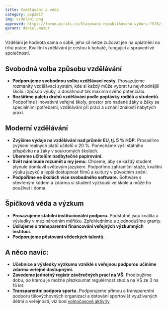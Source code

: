 ```yaml
---
title: Vzdělávání a věda
category: psp2017
img: vzdelani.png
approved: https://forum.pirati.cz/hlasovani-republikoveho-vyboru-f578/rv-35-2017-program-2017-vzdelavani-a-veda-r-h-1-k-t37117.html
garant: daniel.mazur
---
```


Vzdělání je hodnota sama o sobě, jeho cíl nelze zužovat jen na uplatnění na trhu
práce. Kvalitní vzdělávání je cestou k bohaté, fungující a spravedlivé společnosti.

## Svobodná volba způsobu vzdělávání

* **Podporujeme svobodnou volbu vzdělávací cesty.** Prosazujeme rozmanitý
vzdělávací systém, kde si každý může vybrat tu nejvhodnější školu i způsob
výuky, a dosáhnout tak maxima svého potenciálu.
* **Rozšíříme paletu druhů vzdělávání podle poptávky rodičů a studentů.**
Podpoříme i inovativní veřejné školy, prostor pro nadané žáky a žáky se
speciálními potřebami, vzdělávání při práci a uznání znalostí nabytých praxí.

## Moderní vzdělávání

* **Zvýšíme výdaje na vzdělávání nad průměr EU, tj. 5 % HDP.** Prosadíme
zvýšení reálných platů učitelů o 20 %. Ponecháme výši státního příspěvku na
žáky v soukromých školách.
* **Ubereme učitelům nadbytečné papírování.**
* **Svět nám bude rozumět a my jemu.** Chceme, aby se každý student plynule
domluvil světovým jazykem. Podpoříme zahraniční stáže, kvalitní výuku
jazyků a lepší dostupnost filmů a kultury v původním znění.
* **Podpoříme ve školách více svobodného software.** Software s otevřeným
kódem a zdarma si student vyzkouší ve škole a může ho používat i doma.

## Špičková věda a výzkum

* **Prosazujeme stabilní institucionální podporu.** Podstatné jsou kvalita a
výsledky v mezinárodním měřítku. Zpřehledníme a zjednodušíme granty.
* **Usilujeme o transparentní financování veřejných výzkumných institucí.**
* **Podporujeme pěstování vědeckých talentů.**

## A něco navíc:

* **Učebnice a výsledky výzkumu vzniklé s veřejnou podporou učiníme zdarma veřejně dostupnými.**
* **Zavedeme jednotný registr závěrečných prací na VŠ.** Prodloužíme dobu,
po kterou je možné přezkoumat regulérnost studia na VŠ ze 3 na 15 let.
* **Transparentní podpora sportu.** Podporujeme přímou a transparentní
podporu tělovýchovných organizací a dotování sportovišť využívaných dětmi a
veřejností, viz bod [volnočasové aktivity](https://www.pirati.cz/program/dlouhodoby/volnocasove-aktivity/)

